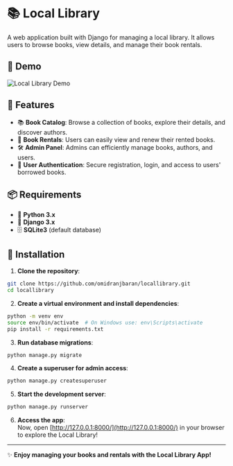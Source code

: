 
# 📚 Local Library  
A web application built with Django for managing a local library. It allows users to browse books, view details, and manage their book rentals.

## 📌 Demo  
![Local Library Demo](https://raw.githubusercontent.com/omidranjbaran/locallibrary/master/locallibrary.gif)  

## 🚀 Features  
- 📚 **Book Catalog**: Browse a collection of books, explore their details, and discover authors.  
- 🔄 **Book Rentals**: Users can easily view and renew their rented books.  
- 🛠 **Admin Panel**: Admins can efficiently manage books, authors, and users.  
- 🔑 **User Authentication**: Secure registration, login, and access to users' borrowed books.  

## 📦 Requirements  
- 🐍 **Python 3.x**  
- 🎯 **Django 3.x**  
- 🗄 **SQLite3** (default database)  

## 🔧 Installation  
1. **Clone the repository**:  
```bash
git clone https://github.com/omidranjbaran/locallibrary.git
cd locallibrary
```

2. **Create a virtual environment and install dependencies**:  
```bash
python -m venv env
source env/bin/activate  # On Windows use: env\Scripts\activate
pip install -r requirements.txt
```

3. **Run database migrations**:  
```bash
python manage.py migrate
```

4. **Create a superuser for admin access**:  
```bash
python manage.py createsuperuser
```

5. **Start the development server**:  
```bash
python manage.py runserver
```

6. **Access the app**:  
Now, open [http://127.0.0.1:8000/](http://127.0.0.1:8000/) in your browser to explore the Local Library!

---

✨ **Enjoy managing your books and rentals with the Local Library App!**
